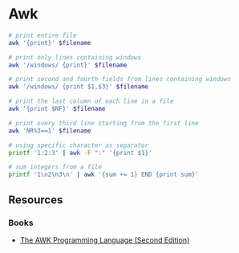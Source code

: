 # Awk

```bash
# print entire file
awk '{print}' $filename

# print only lines containing windows
awk '/windows/ {print}' $filename

# print second and fourth fields from lines containing windows
awk '/windows/ {print $1,$3}' $filename

# print the last column of each line in a file
awk '{print $NF}' $filename

# print every third line starting from the first line
awk 'NR%3==1' $filename

# using specific character as separator
printf '1:2:3' | awk -F ":" '{print $1}'

# sum integers from a file
printf '1\n2\n3\n' | awk '{sum += 1} END {print sum}'
```

## Resources

### Books

* [The AWK Programming Language (Second Edition)](https://awk.dev/)
